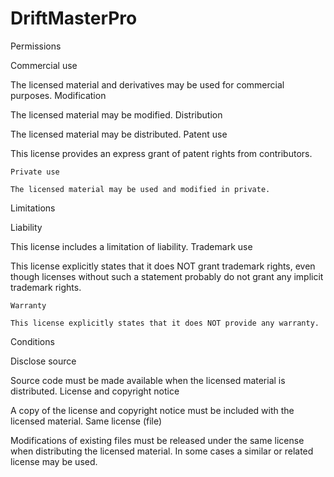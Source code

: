 # DriftMasterPro
Permissions

Commercial use

The licensed material and derivatives may be used for commercial purposes.
Modification

The licensed material may be modified.
Distribution

The licensed material may be distributed.
Patent use

This license provides an express grant of patent rights from contributors.

    Private use

    The licensed material may be used and modified in private.

Limitations

Liability

This license includes a limitation of liability.
Trademark use

This license explicitly states that it does NOT grant trademark rights, even though licenses without such a statement probably do not grant any implicit trademark rights.

    Warranty

    This license explicitly states that it does NOT provide any warranty.

Conditions

Disclose source

Source code must be made available when the licensed material is distributed.
License and copyright notice

A copy of the license and copyright notice must be included with the licensed material.
Same license (file)

Modifications of existing files must be released under the same license when distributing the licensed material. In some cases a similar or related license may be used.
